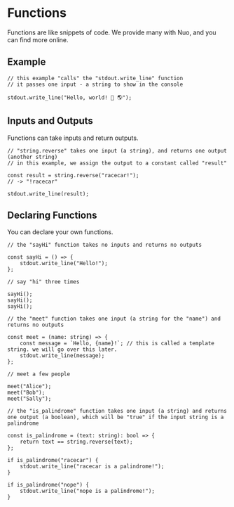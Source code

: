 # Functions

Functions are like snippets of code. We provide many with Nuo, and you can find more online.

## Example

```
// this example "calls" the "stdout.write_line" function
// it passes one input - a string to show in the console

stdout.write_line("Hello, world! 👋 🌎");
```

## Inputs and Outputs

Functions can take inputs and return outputs.

```
// "string.reverse" takes one input (a string), and returns one output (another string)
// in this example, we assign the output to a constant called "result"

const result = string.reverse("racecar!");
// -> "!racecar"

stdout.write_line(result);
```

## Declaring Functions

You can declare your own functions.

```
// the "sayHi" function takes no inputs and returns no outputs

const sayHi = () => {
    stdout.write_line("Hello!");
};

// say "hi" three times

sayHi();
sayHi();
sayHi();

// the "meet" function takes one input (a string for the "name") and returns no outputs

const meet = (name: string) => {
    const message = `Hello, {name}!`; // this is called a template string. we will go over this later.
    stdout.write_line(message);
};

// meet a few people

meet("Alice");
meet("Bob");
meet("Sally");

// the "is_palindrome" function takes one input (a string) and returns one output (a boolean), which will be "true" if the input string is a palindrome

const is_palindrome = (text: string): bool => {
    return text == string.reverse(text);
};

if is_palindrome("racecar") {
    stdout.write_line("racecar is a palindrome!");
}

if is_palindrome("nope") {
    stdout.write_line("nope is a palindrome!");
}
```
